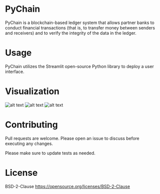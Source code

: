 # PyChain

PyChain is a blockchain-based ledger system that allows partner banks to conduct financial transactions (that is, to transfer money between senders and receivers) and to verify the integrity of the data in the ledger.

# Usage

PyChain utilizes the Streamlit open-source Python library to deploy a user interface.

# Visualization

![alt text]()
![alt text]()
![alt text]()

# Contributing

Pull requests are welcome. Please open an issue to discuss before executing any changes.

Please make sure to update tests as needed.

# License
BSD-2-Clause https://opensource.org/licenses/BSD-2-Clause
